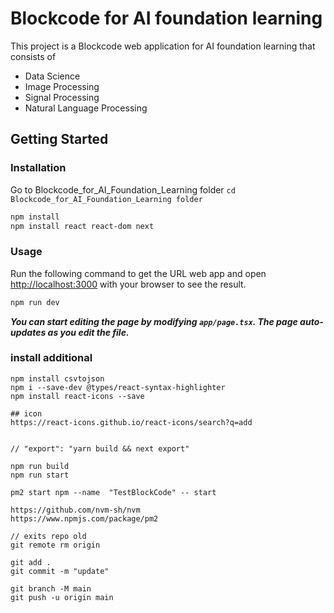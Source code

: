 # Blockcode for AI foundation learning
This project is a Blockcode web application for AI foundation learning that consists of
- Data Science
- Image Processing
- Signal Processing
- Natural Language Processing

## Getting Started
### Installation
Go to Blockcode_for_AI_Foundation_Learning folder ```cd Blockcode_for_AI_Foundation_Learning folder```

```bash
npm install
npm install react react-dom next
```

### Usage
Run the following command to get the URL web app and open [http://localhost:3000](http://localhost:3000) with your browser to see the result.
```bash
npm run dev
```

***You can start editing the page by modifying `app/page.tsx`. The page auto-updates as you edit the file.***

### install additional

```read csv file
npm install csvtojson
npm i --save-dev @types/react-syntax-highlighter
npm install react-icons --save

## icon
https://react-icons.github.io/react-icons/search?q=add


// "export": "yarn build && next export"

npm run build 
npm run start

pm2 start npm --name  "TestBlockCode" -- start

https://github.com/nvm-sh/nvm
https://www.npmjs.com/package/pm2

// exits repo old
git remote rm origin

git add .
git commit -m "update"

git branch -M main
git push -u origin main
